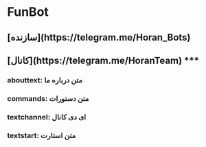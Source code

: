 # FunBot
<h2> [سازنده](https://telegram.me/Horan_Bots)
<h2> [کانال](https://telegram.me/HoranTeam)
***
<h3>abouttext: متن درباره ما
<h3>commands: متن دستورات
<h3>textchannel: ای دی کانال
<h3>textstart: متن استارت
